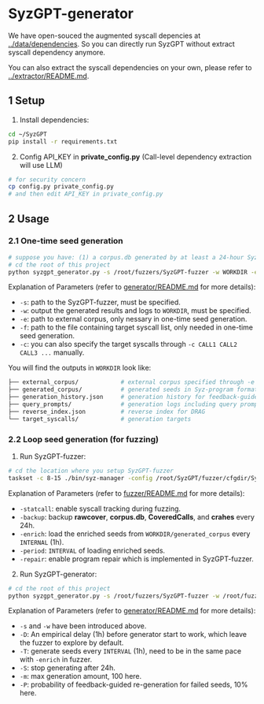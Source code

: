# SyzGPT-generator

We have open-souced the augmented syscall depencies at [../data/dependencies](../data/dependencies/). So you can directly run SyzGPT without extract syscall dependency anymore.

You can also extract the syscall dependencies on your own, please refer to [../extractor/README.md](../extractor/README.md).

## 1 Setup

1. Install dependencies:

```bash
cd ~/SyzGPT
pip install -r requirements.txt
```

2. Config API_KEY in **private_config.py** (Call-level dependency extraction will use LLM)

```bash
# for security concern
cp config.py private_config.py
# and then edit API_KEY in private_config.py
```

## 2 Usage

### 2.1 One-time seed generation


```bash
# suppose you have: (1) a corpus.db generated by at least a 24-hour Syzkaller or some (2) the target syscall list
# cd the root of this project
python syzgpt_generator.py -s /root/fuzzers/SyzGPT-fuzzer -w WORKDIR -e /path/to/existing_corpus.db -f target_syscall_list.txt 
```

Explanation of Parameters (refer to [generator/README.md](generator/README.md) for more details):
- `-s`: path to the SyzGPT-fuzzer, must be specified.
- `-w`: output the generated results and logs to `WORKDIR`, must be specified.
- `-e`: path to external corpus, only nessary in one-time seed generation.
- `-f`: path to the file containing target syscall list, only needed in one-time seed generation.
- `-c`: you can also specify the target syscalls through `-c CALL1 CALL2 CALL3 ...` manually.

You will find the outputs in `WORKDIR` look like:

```bash
├── external_corpus/            # external corpus specified through -e
├── generated_corpus/           # generated seeds in Syz-program format
├── generation_history.json     # generation history for feedback-guided seed generation
├── query_prompts/              # generation logs including query prompts and results, which can be used for fine-tuning.
├── reverse_index.json          # reverse index for DRAG
└── target_syscalls/            # generation targets
```

### 2.2 Loop seed generation (for fuzzing)


1. Run SyzGPT-fuzzer:

```bash
# cd the location where you setup SyzGPT-fuzzer
taskset -c 8-15 ./bin/syz-manager -config /root/SyzGPT/fuzzer/cfgdir/SyzGPT.cfg -bench benchdir/SyzGPT.log -statcall -backup 24h -enrich WORKDIR/generated_corpus -period 1h -repair
```

Explanation of Parameters (refer to [fuzzer/README.md](fuzzer/README.md) for more details):
- `-statcall`: enable syscall tracking during fuzzing.
- `-backup`: backup **rawcover**, **corpus.db**, **CoveredCalls**, and **crahes** every 24h.
- `-enrich`: load the enriched seeds from `WORKDIR/generated_corpus` every `INTERNAL` (1h).
- `-period`: `INTERVAL` of loading enriched seeds.
- `-repair`: enable program repair which is implemented in SyzGPT-fuzzer.

2. Run SyzGPT-generator:

```bash
# cd the root of this project
python syzgpt_generator.py -s /root/fuzzers/SyzGPT-fuzzer -w /root/fuzzers/SyzGPT-fuzzer/workdir/v6-1/SyzGPT/generated_corpus -D 1h -T 1h -S 24h -m 100 -P 10
```

Explanation of Parameters (refer to [generator/README.md](generator/README.md) for more details):
- `-s` and `-w` have been introduced above.
- `-D`: An empirical delay (1h) before generator start to work, which leave the fuzzer to explore by default.
- `-T`: generate seeds every `INTERVAL` (1h), need to be in the same pace with `-enrich` in fuzzer.
- `-S`: stop generating after 24h.
- `-m`: max generation amount, 100 here.
- `-P`: probability of feedback-guided re-generation for failed seeds, 10% here.
